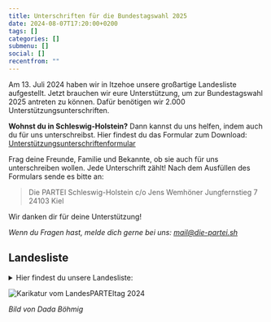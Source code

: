 ```yaml
---
title: Unterschriften für die Bundestagswahl 2025
date: 2024-08-07T17:20:00+0200
tags: []
categories: []
submenu: []
social: []
recentfrom: ""
---
```


Am 13. Juli 2024 haben wir in Itzehoe unsere großartige Landesliste aufgestellt. Jetzt brauchen wir eure Unterstützung, um zur Bundestagswahl 2025 antreten zu können. Dafür benötigen wir 2.000 Unterstützungsunterschriften.

**Wohnst du in Schleswig-Holstein?** Dann kannst du uns helfen, indem auch du für uns unterschreibst.
Hier findest du das Formular zum Download: [Unterstützungsunterschriftenformular](/sh/btw25-unterschriften/Die_PARTEI_Unterstuetzungsunterschrift.pdf)

Frag deine Freunde, Familie und Bekannte, ob sie auch für uns unterschreiben wollen. Jede Unterschrift zählt! Nach dem Ausfüllen des Formulars sende es bitte an:

> Die PARTEI Schleswig-Holstein
> c/o Jens Wemhöner
> Jungfernstieg 7
> 24103 Kiel

Wir danken dir für deine Unterstützung!

_Wenn du Fragen hast, melde dich gerne bei uns: [mail@die-partei.sh](mailto:mail@die-partei.sh)_

## Landesliste

<details>
<summary>Hier findest du unsere Landesliste:</summary>

| Listenplatz | Name                   | Kreis                 |
| ----------- | ---------------------- | --------------------- |
| 1           | Niels Reimers          | Segeberg              |
| 2           | Yana Käding            | Kiel                  |
| 3           | Alexandra Richter      | Segeberg              |
| 4           | Ove Schröter           | Kiel                  |
| 5           | Beate Schreiber        | Segeberg              |
| 6           | Nils-Henrik Köhler     | Plön                  |
| 7           | Laura Strang           | Kiel                  |
| 8           | Dada Böhmig            | Flensburg             |
| 9           | Heike Suwito           | Rendsburg-Eckernförde |
| 10          | Nicole Rakow           | Kiel                  |
| 11          | Mirco Krüger           | Neumünster            |
| 12          | Markus Richter         | Segeberg              |
| 13          | Georg Weigand          | Stormarn              |
| 14          | Nils-Hermann Saul      | Rendsburg-Eckernförde |
| 15          | Florian Wrobel         | Kiel                  |
| 16          | Finn Bichmann          | Kiel                  |
| 17          | Torge Bornholdt        | Steinburg             |
| 18          | Arne Schönfelder       | Stormarn              |
| 19          | Christian Jahnke-Sauer | Segeberg              |
| 20          | Simone Petersen        | Kiel                  |
| 21          | Tizian Tobias Rausch   | Dithmarschen          |
| 22          | Maike Lübbert          | Segeberg              |
| 23          | Patrick Katzmann       | Neumünster            |
| 24          | Hans Wischmann         | Kiel                  |
| 25          | Jens Wemhöner          | Kiel                  |
| 26          | Erik Weidler           | Kiel                  |
| 27          | Tom Bertrang           | Kiel                  |

</details>

![Karikatur vom LandesPARTEItag 2024](/sh/btw25-unterschriften/LandesPARTEItag2024.jpg)

_Bild von Dada Böhmig_

